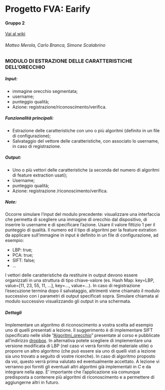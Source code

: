 Progetto FVA: Earify
========
#### Gruppo 2
[Vai al wiki](https://github.com/mattmezza/FVA/wiki 'Vai al wiki')
###### Matteo Merola, Carlo Branca, Simone Scalabrino

### MODULO DI ESTRAZIONE DELLE CARATTERISTICHE DELL’ORECCHIO
##### Input:
- immagine orecchio segmentata;
- username;
- punteggio qualità;
- Azione: registrazione/riconoscimento/verifica.

##### Funzionalità principali:
- Estrazione delle caratteristiche con uno o più algoritmi (definito in un file di configurazione);
- Salvataggio del vettore delle caratteristiche, con associato lo username, in caso di registrazione.

##### Output:
- Uno o più vettori delle caratteristiche (a seconda del numero di algoritmi di feature extraction usati);
- Username;
- punteggio qualità;
- Azione: registrazione /riconoscimento/verifica.

##### Note:
Occorre simulare l’input del modulo precedente: visualizzare una interfaccia  che permetta di scegliere una immagine di orecchio dal dispositivo, di inserire lo username e di specificare l’azione. Usare il valore fittizio 1 per il punteggio di qualità.
Il numero ed il tipo di algoritmi per la feature extration da applicare sull’immagine in input è definito in un file di configurazione, ad esempio:
* LBP: true;
* PCA: true;
* SIFT: false;
* ...


I vettori delle caratteristiche da restituire in output devono essere organizzati in una struttura di tipo chiave-valore (es. Hash Map: key=LBP, value=[11, 23, 55, 11, ...], key=..., value=...).
In caso di registrazione l’esecuzione termina dopo il salvataggio, altrimenti viene chiamato il modulo successivo con i parametri di output specificati sopra. Simulare chiamata al modulo successivo visualizzando gli output in una schermata.
 
##### Dettagli
Implementare un algoritmo di riconoscimento a vostra scelta ad esempio uno di quelli presentati a lezione. Il suggerimento è di implementare SIFT (specificato nelle slide “[Algoritmi_orecchio](https://www.dropbox.com/sh/5m1blyl48wdfj9j/5BFvD-WApF 'Scarica lezione')” presentate al corso e pubblicate all’indirizzo [dropbox](https://www.dropbox.com/sh/5m1blyl48wdfj9j/5BFvD-WApF 'Vai a dropbox'). In alternativa potete scegliere di implementare una versione modificata di LBP (nel caso vi verrà fornito del materiale utile) o proporre un altro algoritmo (che può essere sia uno di quelli visti a lezione sia uno trovato a seguito di vostre ricerche). In caso di algoritmo proposto da voi, questo verrà prima valutato ed eventualmente accettato.
A lezione vi verranno poi forniti gli eventuali altri algoritmi già implementati in *C* e da integrare nella app. E’ importante che l’applicazione sia comunque predisposta a contenere più algoritmi di riconoscimento e a permettere di aggiungerne altri in futuro.
